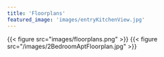 ```yaml
---
title: 'Floorplans'
featured_image: 'images/entryKitchenView.jpg'
---
```

{{< figure src="images/floorplans.png" >}}
{{< figure src="/images/2BedroomAptFloorplan.jpg" >}}
<!-- {{< figure src="/images/livingRoom.jpg" >}} -->
<!-- {{< figure src="/images/entryKitchenView.jpg" >}} -->
<!-- {{< figure src="/images/kitchenSink.jpg" >}} -->
<!-- {{< figure src="/images/bathroomSink.jpg" >}} -->
<!-- {{< figure src="/images/bathroomToilet.jpg" >}} -->
<!-- {{< figure src="/images/bathroomShower.jpg" >}} -->
<!-- {{< figure src="/images/bedroom01.jpg" >}} -->
<!-- {{< figure src="/images/closet01.jpg" >}} -->
<!-- {{< figure src="/images/closet02.jpg" >}} -->
<!-- {{< figure src="/images/hallway.jpg" >}} -->
<!-- {{< figure src="/images/washerDryer.jpg" >}} -->
<!-- {{< figure src="/images/outsideView.jpg" >}} -->
<!-- {{< figure src="/images/outsideViewNight.jpg" >}} -->
<!---->
<!---->

